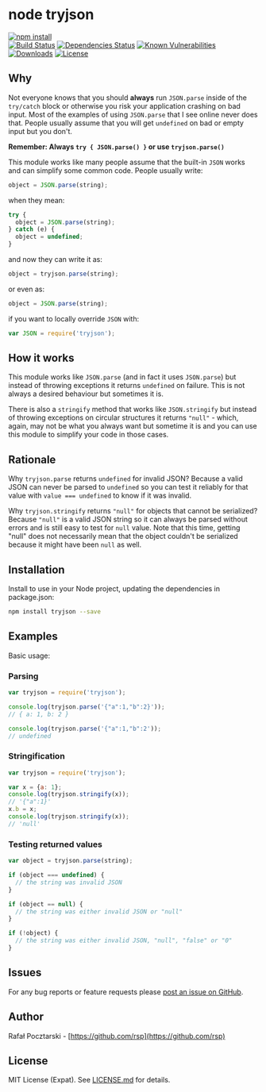 node tryjson
============

[![npm install][install-img]][npm-url]
<br>
[![Build Status][travis-img]][travis-url]
[![Dependencies Status][david-img]][david-url]
[![Known Vulnerabilities][snyk-img]][snyk-url]
[![Downloads][downloads-img]][stats-url]
[![License][license-img]][license-url]

[npm-url]: https://www.npmjs.com/package/tryjson
[github-url]: https://github.com/rsp/node-tryjson
[readme-url]: https://github.com/rsp/node-tryjson#readme
[issues-url]: https://github.com/rsp/node-tryjson/issues
[license-url]: https://github.com/rsp/node-tryjson/blob/master/LICENSE.md
[travis-url]: https://travis-ci.org/rsp/node-tryjson
[travis-img]: https://travis-ci.org/rsp/node-tryjson.svg?branch=master
[snyk-url]: https://snyk.io/test/github/rsp/node-tryjson
[snyk-img]: https://snyk.io/test/github/rsp/node-tryjson/badge.svg
[david-url]: https://david-dm.org/rsp/node-tryjson
[david-img]: https://david-dm.org/rsp/node-tryjson/status.svg
[install-img]: https://nodei.co/npm/tryjson.png?compact=true
[downloads-img]: https://img.shields.io/npm/dt/tryjson.svg
[license-img]: https://img.shields.io/npm/l/tryjson.svg
[stats-url]: http://npm-stat.com/charts.html?package=tryjson
[github-follow-url]: https://github.com/rsp
[github-follow-img]: https://img.shields.io/github/followers/rsp.svg?style=social&label=Follow
[twitter-follow-url]: https://twitter.com/intent/follow?screen_name=pocztarski
[twitter-follow-img]: https://img.shields.io/twitter/follow/pocztarski.svg?style=social&label=Follow
[stackoverflow-url]: https://stackoverflow.com/users/613198/rsp
[stackexchange-url]: https://stackexchange.com/users/303952/rsp
[stackexchange-img]: https://stackexchange.com/users/flair/303952.png

Why
---
Not everyone knows that you should **always** run `JSON.parse` inside of the `try/catch` block or otherwise you risk your application crashing on bad input. Most of the examples of using `JSON.parse` that I see online never does that. People usually assume that you will get `undefined` on bad or empty input but you don't.

**Remember: Always `try { JSON.parse() }` or use `tryjson.parse()`**

This module works like many people assume that the built-in `JSON` works and can simplify some common code. People usually write:
```js
object = JSON.parse(string);
```
when they mean:
```js
try {
  object = JSON.parse(string);
} catch (e) {
  object = undefined;
}
```
and now they can write it as:
```js
object = tryjson.parse(string);
```
or even as:
```js
object = JSON.parse(string);
```
if you want to locally override `JSON` with:

```js
var JSON = require('tryjson');
```

How it works
------------
This module works like `JSON.parse` (and in fact it uses `JSON.parse`) but instead of throwing exceptions it returns `undefined` on failure. This is not always a desired behaviour but sometimes it is.

There is also a `stringify` method that works like `JSON.stringify` but instead of throwing exceptions on circular structures it returns `"null"` - which, again, may not be what you always want but sometime it is and you can use this module to simplify your code in those cases.

Rationale
---------
Why `tryjson.parse` returns `undefined` for invalid JSON? Because a valid JSON can never be parsed to `undefined` so you can test it reliably for that value with `value === undefined` to know if it was invalid.

Why `tryjson.stringify` returns `"null"` for objects that cannot be serialized? Because `"null"` is a valid JSON string so it can always be parsed without errors and is still easy to test for `null` value. Note that this time, getting "null" does not necessarily mean that the object couldn't be serialized because it might have been `null` as well.

Installation
------------
Install to use in your Node project, updating the dependencies in package.json:
```sh
npm install tryjson --save
```

Examples
--------
Basic usage:

### Parsing
```js
var tryjson = require('tryjson');

console.log(tryjson.parse('{"a":1,"b":2}'));
// { a: 1, b: 2 }

console.log(tryjson.parse('{"a":1,"b":2'));
// undefined
```

### Stringification
```js
var tryjson = require('tryjson');

var x = {a: 1};
console.log(tryjson.stringify(x));
// '{"a":1}'
x.b = x;
console.log(tryjson.stringify(x));
// 'null'
```

### Testing returned values
```js
var object = tryjson.parse(string);

if (object === undefined) {
  // the string was invalid JSON
}

if (object == null) {
  // the string was either invalid JSON or "null"
}

if (!object) {
  // the string was either invalid JSON, "null", "false" or "0"
}
```

Issues
------
For any bug reports or feature requests please
[post an issue on GitHub](https://github.com/rsp/node-tryjson/issues).

Author
------
Rafał Pocztarski - [https://github.com/rsp](https://github.com/rsp)

License
-------
MIT License (Expat). See [LICENSE.md](LICENSE.md) for details.
